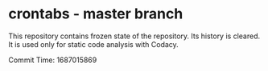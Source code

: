 # crontabs - master branch

This repository contains frozen state of the repository.
Its history is cleared. It is used only for static code
analysis with Codacy.

Commit Time: 1687015869